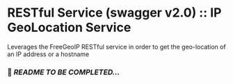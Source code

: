 # RESTful Service (swagger v2.0) :: IP GeoLocation Service

Leverages the FreeGeoIP RESTful service in order to get the geo-location of an IP address or a hostname

### :construction: *README TO BE COMPLETED...*
